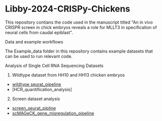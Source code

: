# Libby-2024-CRISPy-Chickens
This repository contians the code used in the manuscript titled "An in vivo CRISPR screen in chick embryos reveals a role for MLLT3 in specification of neural cells from caudal epiblast".

Data and example workflows

The Example_data folder in this repository contains example datasets that can be used to run relevant code.

Analysis of Single Cell RNA Sequencing Datasets
1. Wildtype dataset from HH10 and HH13 chicken embryos
  - [wildtype seurat_pipeline](wildtype.chick.analysis.R)
  - [HCR_quantification_analysis]
2. Screen dataset analysis
  - [screen_seurat_pipline](Screen.analysis.R)
  - [scMAGeCK_gene_misregulation_pipeline](screen_scMAGeCK_pipeline.R)

